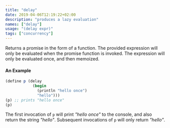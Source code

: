 ```yaml
---
title: "delay"
date: 2019-04-06T12:19:22+02:00
description: "produces a lazy evaluation"
names: ["delay"]
usage: "(delay expr)"
tags: ["concurrency"]
---
```

Returns a promise in the form of a function. The provided expression will only be evaluated when the promise function is invoked. The expression will only be evaluated once, and then memoized.

#### An Example

~~~scheme
(define p (delay
            (begin
              (println "hello once")
              "hello")))
(p) ;; prints "hello once"
(p)
~~~

The first invocation of `p` will print _"hello once"_ to the console, and also return the string _"hello"_. Subsequent invocations of `p` will only return _"hello"_.